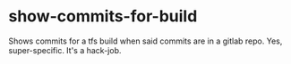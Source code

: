 # show-commits-for-build
Shows commits for a tfs build when said commits are in a gitlab repo. Yes, super-specific. It's a hack-job.
